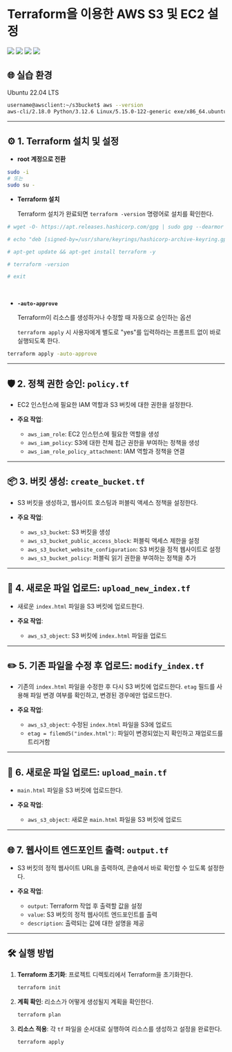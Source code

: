 # Terraform을 이용한 AWS S3 및 EC2 설정

<img src="https://img.shields.io/badge/Linux-FCC624?style=flat&logo=Linux&logoColor=black"/> <img src="https://img.shields.io/badge/AWS-232F3E?style=flat&logo=Amazon%20AWS&logoColor=white"/> <img src="https://img.shields.io/badge/Terraform-623CE4?style=flat&logo=Terraform&logoColor=white"/>
<img src="https://img.shields.io/badge/VSCode-007ACC?style=flat&logo=Visual%20Studio%20Code&logoColor=white"/>


## 🌐 실습 환경
Ubuntu 22.04 LTS

```bash
username@awsclient:~/s3bucket$ aws --version
aws-cli/2.18.0 Python/3.12.6 Linux/5.15.0-122-generic exe/x86_64.ubuntu.22
```

---

## ⚙️ 1. Terraform 설치 및 설정

- **root 계정으로 전환**
```bash
sudo -i
# 또는
sudo su -
```

- **Terraform 설치**
  
  Terraform 설치가 완료되면 `terraform -version` 명령어로 설치를 확인한다.
```bash
# wget -O- https://apt.releases.hashicorp.com/gpg | sudo gpg --dearmor -o /usr/share/keyrings/hashicorp-archive-keyring.gpg

# echo "deb [signed-by=/usr/share/keyrings/hashicorp-archive-keyring.gpg] https://apt.releases.hashicorp.com $(lsb_release -cs) main" | sudo tee /etc/apt/sources.list.d/hashicorp.list

# apt-get update && apt-get install terraform -y

# terraform -version

# exit
```

<br>

- **`-auto-approve`**

  Terraform이 리소스를 생성하거나 수정할 때 자동으로 승인하는 옵션
  
  `terraform apply` 시 사용자에게 별도로 "yes"를 입력하라는 프롬프트 없이 바로 실행되도록 한다.
  
```bash
terraform apply -auto-approve
```



---

## 🛡️ 2. 정책 권한 승인: `policy.tf`

- EC2 인스턴스에 필요한 IAM 역할과 S3 버킷에 대한 권한을 설정한다.
  
- **주요 작업**:
  - `aws_iam_role`: EC2 인스턴스에 필요한 역할을 생성
  - `aws_iam_policy`: S3에 대한 전체 접근 권한을 부여하는 정책을 생성
  - `aws_iam_role_policy_attachment`: IAM 역할과 정책을 연결

---

## 📦 3. 버킷 생성: `create_bucket.tf`

- S3 버킷을 생성하고, 웹사이트 호스팅과 퍼블릭 액세스 정책을 설정한다.

- **주요 작업**:
  - `aws_s3_bucket`: S3 버킷을 생성
  - `aws_s3_bucket_public_access_block`: 퍼블릭 액세스 제한을 설정
  - `aws_s3_bucket_website_configuration`: S3 버킷을 정적 웹사이트로 설정
  - `aws_s3_bucket_policy`: 퍼블릭 읽기 권한을 부여하는 정책을 추가

---

## 📄 4. 새로운 파일 업로드: `upload_new_index.tf`

- 새로운 `index.html` 파일을 S3 버킷에 업로드한다.
  
- **주요 작업**:
  - `aws_s3_object`: S3 버킷에 `index.html` 파일을 업로드

---

## ✏️ 5. 기존 파일을 수정 후 업로드: `modify_index.tf`

- 기존의 `index.html` 파일을 수정한 후 다시 S3 버킷에 업로드한다. `etag` 필드를 사용해 파일 변경 여부를 확인하고, 변경된 경우에만 업로드한다.
  
- **주요 작업**:
  - `aws_s3_object`: 수정된 `index.html` 파일을 S3에 업로드
  - `etag = filemd5("index.html")`: 파일이 변경되었는지 확인하고 재업로드를 트리거함

---

## 📂 6. 새로운 파일 업로드: `upload_main.tf`

- `main.html` 파일을 S3 버킷에 업로드한다.
  
- **주요 작업**:
  - `aws_s3_object`: 새로운 `main.html` 파일을 S3 버킷에 업로드

---
## 🌐 7. 웹사이트 엔드포인트 출력: `output.tf`

- S3 버킷의 정적 웹사이트 URL을 출력하여, 콘솔에서 바로 확인할 수 있도록 설정한다.

- **주요 작업**:
  - `output`: Terraform 작업 후 출력할 값을 설정
  - `value`: S3 버킷의 정적 웹사이트 엔드포인트를 출력
  - `description`: 출력되는 값에 대한 설명을 제공

---

## 🛠️ 실행 방법

1. **Terraform 초기화**: 프로젝트 디렉토리에서 Terraform을 초기화한다.
   ```bash
   terraform init
   ```

2. **계획 확인**: 리소스가 어떻게 생성될지 계획을 확인한다.
   ```bash
   terraform plan
   ```

3. **리소스 적용**: 각 `tf` 파일을 순서대로 실행하여 리소스를 생성하고 설정을 완료한다.
   ```bash
   terraform apply
   ```
